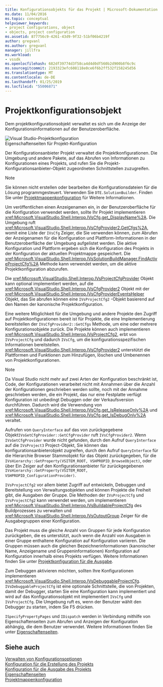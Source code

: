 ```yaml
---
title: Konfigurationsobjekts für das Projekt | Microsoft-Dokumentation
ms.date: 11/04/2016
ms.topic: conceptual
helpviewer_keywords:
- project configurations, object
- objects, project configuration
ms.assetid: 877756c9-4261-43d9-9f32-51bf06b4219f
author: gregvanl
ms.author: gregvanl
manager: jillfra
ms.workload:
- vssdk
ms.openlocfilehash: 682df39774d3f58ca4d4d0df560b2d900b8f6c9c
ms.sourcegitcommit: 2193323efc608118e0ce6f6b2ff532f158245d56
ms.translationtype: MT
ms.contentlocale: de-DE
ms.lasthandoff: 01/25/2019
ms.locfileid: "55006871"
---
```

# <a name="project-configuration-object"></a>Projektkonfigurationsobjekt
Dem projektkonfigurationsobjekt verwaltet es sich um die Anzeige der Konfigurationsinformationen auf der Benutzeroberfläche.  
  
 ![Visual Studio-Projektkonfiguration](../../extensibility/internals/media/vsprojectcfg.gif "VsProjectCfg")  
Eigenschaftenseiten für Projekt-Konfiguration  
  
 Der Konfigurationsanbieter Projekt verwaltet die Projektkonfigurationen. Die Umgebung und andere Pakete, auf das Abrufen von Informationen zu Konfigurationen eines Projekts, und rufen Sie die Projekt-Konfigurationsanbieter-Objekt zugeordneten Schnittstellen zuzugreifen.  
  
> [!NOTE]
>  Sie können nicht erstellen oder bearbeiten die Konfigurationsdateien für die Lösung programmgesteuert. Verwenden Sie `DTE.SolutionBuilder`. Finden Sie unter [Projektmappenkonfiguration](../../extensibility/internals/solution-configuration.md) für Weitere Informationen.  
  
 Um veröffentlichen einen Anzeigenamen ein, in der Benutzeroberfläche für die Konfiguration verwendet werden, sollte Ihr Projekt implementieren <xref:Microsoft.VisualStudio.Shell.Interop.IVsCfg.get_DisplayName%2A>. Die Umgebung ruft <xref:Microsoft.VisualStudio.Shell.Interop.IVsCfgProvider2.GetCfgs%2A>, womit eine Liste der `IVsCfg` Zeiger, die Sie verwenden können, zum Abrufen der Anzeigenamen für die Konfiguration und Plattform-Informationen in der Benutzeroberfläche der Umgebung aufgelistet werden. Die aktive Konfiguration und Plattform ergeben sich die Konfiguration des Projekts in der Konfiguration der aktuellen Projektmappe gespeichert. Die <xref:Microsoft.VisualStudio.Shell.Interop.IVsSolutionBuildManager.FindActiveProjectCfg%2A> Methode kann verwendet werden, um die aktive Projektkonfiguration abzurufen.  
  
 Die <xref:Microsoft.VisualStudio.Shell.Interop.IVsProjectCfgProvider> Objekt kann optional implementiert werden, auf die <xref:Microsoft.VisualStudio.Shell.Interop.IVsCfgProvider2> Objekt mit der <xref:Microsoft.VisualStudio.Shell.Interop.IVsCfgProviderEventsHelper> Objekt, das Sie abrufen können eine `IVsProjectCfg2` -Objekt basierend auf den Namen der kanonische Projektkonfiguration.  
  
 Eine weitere Möglichkeit für die Umgebung und andere Projekte den Zugriff auf Projektkonfigurationen bereit ist für Projekte, die eine Implementierung bereitstellen der `IVsCfgProvider2::GetCfgs` Methode, um eine oder mehrere Konfigurationsobjekte zurück. Die Projekte können auch implementieren <xref:Microsoft.VisualStudio.Shell.Interop.IVsProjectCfg2>, erbt von `IVsProjectCfg` und dadurch `IVsCfg`, um die konfigurationsspezifischen Informationen bereitstellen. <xref:Microsoft.VisualStudio.Shell.Interop.IVsCfgProvider2> unterstützt die Plattformen und Funktionen zum Hinzufügen, löschen und Umbenennen von Projektkonfigurationen.  
  
> [!NOTE]
>  Da Visual Studio nicht mehr auf zwei Arten der Konfiguration beschränkt ist, Code, der Konfigurationen verarbeitet nicht mit Annahmen über die Anzahl der Konfigurationen geschrieben werden sollte, noch mit der Annahme geschrieben werden, die ein Projekt, das nur eine Festplatte verfügt Konfiguration ist unbedingt Debuggen oder der Verkaufsversion durchführen. Dadurch wird die Verwendung von <xref:Microsoft.VisualStudio.Shell.Interop.IVsCfg.get_IsReleaseOnly%2A> und <xref:Microsoft.VisualStudio.Shell.Interop.IVsCfg.get_IsDebugOnly%2A> veraltet.  
  
 Aufrufen von `QueryInterface` auf das von zurückgegebene Objekt`IVsGetCfgProvider::GetCfgProvider` ruft `IVsCfgProvider2`. Wenn `IVsGetCfgProvider` wurde nicht gefunden, durch den Aufruf `QueryInterface` auf die `IVsProject3` Project-Objekt, Sie können das konfigurationsanbieterobjekt zugreifen, durch den Aufruf `QueryInterface` für die Hierarchie Browser Stammobjekt für das Objekt zurückgegeben, für die `IVsHierarchy::GetProperty(VSITEM_ROOT, VSHPROPID_BrowseObject)`, oder über Ein Zeiger auf den Konfigurationsanbieter für zurückgegebenen `IVsHierarchy::GetProperty(VSITEM_ROOT, VSHPROPID_ConfigurationProvider)`.  
  
 `IVsProjectCfg2` vor allem bietet Zugriff auf entwickeln, Debuggen und Bereitstellung von Verwaltungsobjekten und können Projekte die Freiheit gibt, die Ausgaben der Gruppe. Die Methoden der `IVsProjectCfg` und `IVsProjectCfg2` kann verwendet werden, um implementieren <xref:Microsoft.VisualStudio.Shell.Interop.IVsBuildableProjectCfg> des Buildprozesses zu verwalten und <xref:Microsoft.VisualStudio.Shell.Interop.IVsOutputGroup> Zeiger für die Ausgabegruppen einer Konfiguration.  
  
 Das Projekt muss die gleiche Anzahl von Gruppen für jede Konfiguration zurückgeben, die es unterstützt, auch wenn die Anzahl von Ausgaben in einer Gruppe enthaltene Konfiguration auf Konfiguration variieren. Die Gruppen müssen auch die gleichen Bezeichnerinformationen (kanonischer Name, Anzeigename und Gruppeninformationen) Konfiguration auf Konfiguration innerhalb eines Projekts verfügen. Weitere Informationen finden Sie unter [Projektkonfiguration für die Ausgabe](../../extensibility/internals/project-configuration-for-output.md).  
  
 Zum Debuggen aktivieren möchten, sollten Ihre Konfigurationen implementieren <xref:Microsoft.VisualStudio.Shell.Interop.IVsDebuggableProjectCfg>. `IVsDebuggableProjectCfg` ist eine optionale Schnittstelle, die von Projekten, damit der Debugger, starten Sie eine Konfiguration kann implementiert und wird auf das Konfigurationsobjekt mit implementiert `IVsCfg` und `IVsProjectCfg`. Die Umgebung ruft es, wenn der Benutzer wählt den Debugger zu starten, indem Sie F5 drücken.  
  
 `ISpecifyPropertyPages` und `IDispatch` werden in Verbindung mithilfe von Eigenschaftenseiten zum Abrufen und Anzeigen der Konfiguration abhängig, die dem Benutzer verwendet. Weitere Informationen finden Sie unter [Eigenschaftenseiten](../../extensibility/internals/property-pages.md).  
  
## <a name="see-also"></a>Siehe auch  
 [Verwalten von Konfigurationsoptionen](../../extensibility/internals/managing-configuration-options.md)   
 [Konfiguration für die Erstellung des Projekts](../../extensibility/internals/project-configuration-for-building.md)   
 [Konfiguration für die Ausgabe des Projekts](../../extensibility/internals/project-configuration-for-output.md)   
 [Eigenschaftenseiten](../../extensibility/internals/property-pages.md)   
 [Projektmappenkonfiguration](../../extensibility/internals/solution-configuration.md)